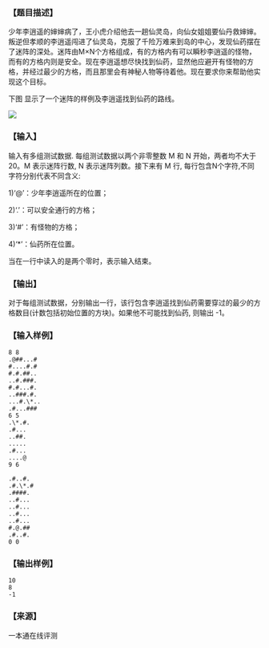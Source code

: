 ### 【题目描述】

少年李逍遥的婶婶病了，王小虎介绍他去一趟仙灵岛，向仙女姐姐要仙丹救婶婶。叛逆但孝顺的李逍遥闯进了仙灵岛，克服了千险万难来到岛的中心，发现仙药摆在了迷阵的深处。迷阵由M×N个方格组成，有的方格内有可以瞬秒李逍遥的怪物，而有的方格内则是安全。现在李逍遥想尽快找到仙药，显然他应避开有怪物的方格，并经过最少的方格，而且那里会有神秘人物等待着他。现在要求你来帮助他实现这个目标。

下图 显示了一个迷阵的样例及李逍遥找到仙药的路线。

![](pic/1251.gif)

### 【输入】

输入有多组测试数据. 每组测试数据以两个非零整数 M 和 N 开始，两者均不大于20。M 表示迷阵行数, N 表示迷阵列数。接下来有 M 行, 每行包含N个字符,不同字符分别代表不同含义:

1)‘@’：少年李逍遥所在的位置；

2)‘.’：可以安全通行的方格；

3)‘#’：有怪物的方格；

4)‘*’：仙药所在位置。

当在一行中读入的是两个零时，表示输入结束。

### 【输出】

对于每组测试数据，分别输出一行，该行包含李逍遥找到仙药需要穿过的最少的方格数目(计数包括初始位置的方块)。如果他不可能找到仙药, 则输出 -1。

### 【输入样例】

```
8 8
.@##...#
#....#.#
#.#.##..
..#.###.
#.#...#.
..###.#.
...#.\*..
.#...###
6 5
.\*.#.
.#...
..##.
.....
.#...
....@
9 6

.#..#.
.#.\*.#
.####.
..#...
..#...
..#...
..#...
#.@.##
.#..#.
0 0
```

### 【输出样例】

```
10
8
-1
```


 ### 【来源】

 一本通在线评测 
